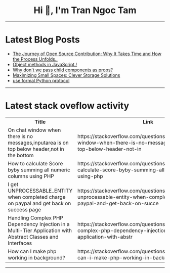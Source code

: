 <h1 align="center">Hi 👋, I'm Tran Ngoc Tam</h1>

---

# Latest Blog Posts 
<!-- BLOG-POST-LIST:START -->
- [The Journey of Open Source Contribution: Why It Takes Time and How the Process Unfolds..](https://dev.to/srobver/the-journey-of-open-source-contribution-why-it-takes-time-and-how-the-process-unfolds-1k3l)
- [Object methods in JavaScript.!](https://dev.to/samandarhodiev/object-methods-in-javascript-14nn)
- [Why don&#39;t we pass child components as props?](https://dev.to/filipegeric/why-dont-we-pass-child-components-as-props-gal)
- [Maximizing Small Spaces: Clever Storage Solutions](https://dev.to/simplehomely/maximizing-small-spaces-clever-storage-solutions-e84)
- [use formal Python protocol](https://dev.to/anna_lapushner/use-formal-python-protocol-240d)
<!-- BLOG-POST-LIST:END -->

---

# Latest stack oveflow activity
<table>
  <tr><th>Title</th><th>Link</th></tr>
  <!-- STACKOVERFLOW:START --><tr><td>On chat window when there is no messages,inputarea is on top below header,not in the bottom</td><td>https://stackoverflow.com/questions/78849828/on-chat-window-when-there-is-no-messages-inputarea-is-on-top-below-header-not-in</td></tr><tr><td>How to calculate Score byby summing all numeric columns using PHP</td><td>https://stackoverflow.com/questions/78849768/how-to-calculate-score-byby-summing-all-numeric-columns-using-php</td></tr><tr><td>I get UNPROCESSABLE_ENTITY when completed charge on paypal and get back on success page</td><td>https://stackoverflow.com/questions/78849683/i-get-unprocessable-entity-when-completed-charge-on-paypal-and-get-back-on-succe</td></tr><tr><td>Handling Complex PHP Dependency Injection in a Multi-Tier Application with Abstract Classes and Interfaces</td><td>https://stackoverflow.com/questions/78849533/handling-complex-php-dependency-injection-in-a-multi-tier-application-with-abstr</td></tr><tr><td>How can I make php working in background?</td><td>https://stackoverflow.com/questions/78849288/how-can-i-make-php-working-in-background</td></tr><!-- STACKOVERFLOW:END -->
</table>

---


